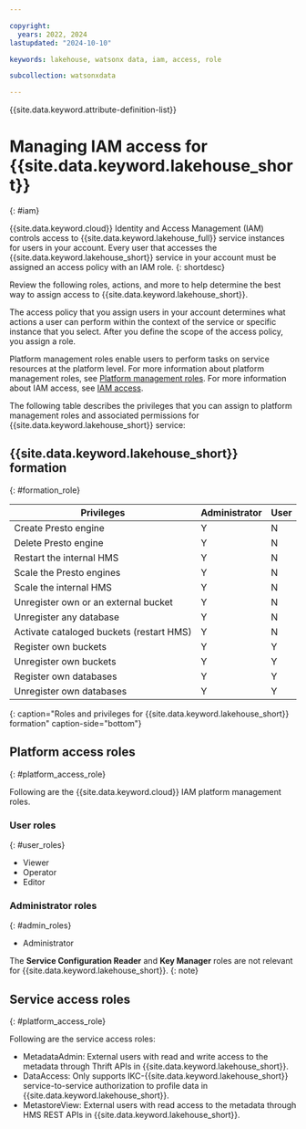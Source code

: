 ```yaml
---

copyright:
  years: 2022, 2024
lastupdated: "2024-10-10"

keywords: lakehouse, watsonx data, iam, access, role

subcollection: watsonxdata

---
```


{{site.data.keyword.attribute-definition-list}}



# Managing IAM access for {{site.data.keyword.lakehouse_short}}
{: #iam}

{{site.data.keyword.cloud}} Identity and Access Management (IAM) controls access to {{site.data.keyword.lakehouse_full}} service instances for users in your account. Every user that accesses the {{site.data.keyword.lakehouse_short}} service in your account must be assigned an access policy with an IAM role.
{: shortdesc}

Review the following roles, actions, and more to help determine the best way to assign access to {{site.data.keyword.lakehouse_short}}.

The access policy that you assign users in your account determines what actions a user can perform within the context of the service or specific instance that you select. After you define the scope of the access policy, you assign a role.

Platform management roles enable users to perform tasks on service resources at the platform level.
For more information about platform management roles, see [Platform management roles](/docs/account?topic=account-userroles#platformroles).
For more information about IAM access, see [IAM access](/docs/account?topic=account-userroles).

The following table describes the privileges that you can assign to platform management roles and associated permissions for {{site.data.keyword.lakehouse_short}} service:

## {{site.data.keyword.lakehouse_short}} formation
{: #formation_role}

| Privileges | Administrator | User |
|--------------------------|----------------|--------|
| Create Presto engine | Y | N |
| Delete Presto engine | Y | N |
| Restart the internal HMS | Y | N |
| Scale the Presto engines| Y | N |
| Scale the internal HMS | Y | N |
| Unregister own or an external bucket | Y | N |
| Unregister any database  | Y | N |
| Activate cataloged buckets (restart HMS) | Y | N |
| Register own buckets | Y | Y |
| Unregister own buckets | Y | Y |
| Register own databases | Y | Y |
| Unregister own databases | Y | Y |
{: caption="Roles and privileges for {{site.data.keyword.lakehouse_short}} formation" caption-side="bottom"}

## Platform access roles
{: #platform_access_role}

Following are the {{site.data.keyword.cloud}} IAM platform management roles.

### User roles
{: #user_roles}

- Viewer
- Operator
- Editor

### Administrator roles
{: #admin_roles}

- Administrator

The **Service Configuration Reader** and **Key Manager** roles are not relevant for {{site.data.keyword.lakehouse_short}}.
{: note}

## Service access roles
{: #platform_access_role}

Following are the service access roles:

- MetadataAdmin: External users with read and write access to the metadata through Thrift APIs in {{site.data.keyword.lakehouse_short}}.
- DataAccess: Only supports IKC-{{site.data.keyword.lakehouse_short}} service-to-service authorization to profile data in {{site.data.keyword.lakehouse_short}}.
- MetastoreView: External users with read access to the metadata through HMS REST APIs in {{site.data.keyword.lakehouse_short}}.
